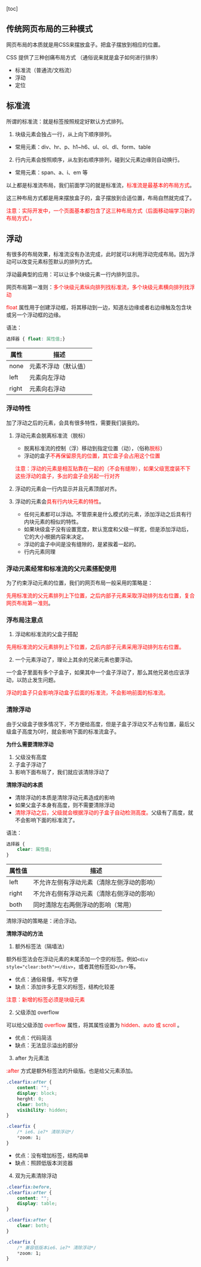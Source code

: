 [toc]

## 传统网页布局的三种模式

网页布局的本质就是用CSS来摆放盒子。把盒子摆放到相应的位置。

CSS 提供了三种创痛布局方式 （通俗说来就是盒子如何进行排序）

- 标准流（普通流/文档流）
- 浮动
- 定位



## 标准流

所谓的标准流：就是标签按照规定好默认方式排列。

1. 块级元素会独占一行，从上向下顺序排列。

- 常用元素：div、hr、p、h1~h6、ul、ol、dl、form、table

2. 行内元素会按照顺序，从左到右顺序排列，碰到父元素边缘则自动换行。

- 常用元素：span、a、i、em 等

以上都是标准流布局，我们前面学习的就是标准流，<span style="color:red;">标准流是最基本的布局方式</span>。

这三种布局方式都是用来摆放盒子的，盒子摆放到合适位置，布局自然就完成了。

<span style="color:red;">注意：实际开发中，一个页面基本都包含了这三种布局方式（后面移动端学习新的布局方式）。</span>



## 浮动

有很多的布局效果，标准流没有办法完成，此时就可以利用浮动完成布局。因为浮动可以改变元素标签默认的排列方式。

浮动最典型的应用：可以让多个块级元素一行内排列显示。

网页布局第一准则：<span style="color:red;">多个块级元素纵向排列找标准流，多个块级元素横向排列找浮动</span>

<span style="color:red;">float</span> 属性用于创建浮动框，将其移动到一边，知道左边缘或者右边缘触及包含块或另一个浮动框的边缘。

语法：

```css
选择器 { float: 属性值;}
```

| 属性  | 描述                 |
| ----- | -------------------- |
| none  | 元素不浮动（默认值） |
| left  | 元素向左浮动         |
| right | 元素向右浮动         |

### 浮动特性

加了浮动之后的元素，会具有很多特性，需要我们装我的。

1. 浮动元素会脱离标准流（脱标）

   - 脱离标准流的控制（浮）移动到指定位置（动），（俗称<span style="color:red;">脱标</span>）
   - 浮动的盒子<span style="color:red;">不再保留原先的位置，其它盒子会占用这个位置</span>

   <span style="color:red;">注意：浮动的元素是相互贴靠在一起的（不会有缝隙），如果父级宽度装不下这些浮动的盒子，多出的盒子会另起一行对齐</span>

2. 浮动的元素会一行内显示并且元素顶部对齐。

3. 浮动的元素会<span style="color:red;">具有行内块元素的特性</span>。

   - 任何元素都可以浮动。不管原来是什么模式的元素，添加浮动之后具有行内块元素的相似的特性。
   - 如果块级盒子没有设置宽度，默认宽度和父级一样宽，但是添加浮动后，它的大小根据内容来决定。
   - 浮动的盒子中间是没有缝隙的，是紧挨着一起的。
   - 行内元素同理

### 浮动元素经常和标准流的父元素搭配使用

为了约束浮动元素的位置，我们的网页布局一般采用的策略是：

<span style="color:red;">先用标准流的父元素排列上下位置，之后内部子元素采取浮动排列左右位置，复合网页布局第一准则</span>。

### 浮布局注意点

1. 浮动和标准流的父盒子搭配

<span style="color:red;">先用标准流的父元素排列上下位置，之后内部子元素采用浮动排列左右位置。</span>

2. 一个元素浮动了，理论上其余的兄弟元素也要浮动。

一个盒子里面有多个子盒子，如果其中一个盒子浮动了，那么其他兄弟也应该浮动，以防止发生问题。

<span style="color:red;">浮动的盒子只会影响浮动盒子后面的标准流，不会影响前面的标准流。</span>

### 清除浮动

 由于父级盒子很多情况下，不方便给高度，但是子盒子浮动又不占有位置，最后父级盒子高度为0时，就会影响下面的标准流盒子。

**为什么需要清除浮动**

1. 父级没有高度
2. 子盒子浮动了
3. 影响下面布局了，我们就应该清除浮动了

**清除浮动的本质**

- 清除浮动的本质是清除浮动元素造成的影响
- 如果父盒子本身有高度，则不需要清除浮动
- <span style="color:red;">清除浮动之后，父级就会根据浮动的子盒子自动检测高度。</span>父级有了高度，就不会影响下面的标准流了。

语法：

```css
选择器 {
	clear: 属性值;
}
```

| 属性值 | 描述                                       |
| ------ | ------------------------------------------ |
| left   | 不允许左侧有浮动元素（清除左侧浮动的影响） |
| right  | 不允许右侧有浮动元素（清除右侧浮动的影响） |
| both   | 同时清除左右两侧浮动的影响（常用）         |

清除浮动的策略是：闭合浮动。

**清除浮动的方法**

1. 额外标签法（隔墙法）

额外标签法会在浮动元素的末尾添加一个空的标签。例如`<div style="clear:both"></div>`，或者其他标签如`</br>`等。

- 优点：通俗易懂，书写方便
- 缺点：添加许多无意义的标签，结构化较差

<span style="color:red;">注意：新增的标签必须是块级元素</span>

2. 父级添加 overflow

可以给父级添加 <span style="color:red;">overflow</span> 属性，将其属性设置为 <span style="color:red;">hidden、auto 或 scroll </span>。

- 优点：代码简洁
- 缺点：无法显示溢出的部分

3. after 为元素法

<span style="color:red">:after</span> 方式是额外标签法的升级版。也是给父元素添加。

```css
.clearfix:after {
	content: "";
	display: block;
	herght: 0;
	clear: both;
	visibility: hidden;
}

.clearfix {
	/* ie6、ie7* 清除浮动*/
	*zoom: 1;
}
```

- 优点：没有增加标签，结构简单
- 缺点：照顾低版本浏览器

4. 双为元素清除浮动

```css
.clearfix:before,
.clearfix:after {
	content: "";
	display: table;
}

.clearfix:after {
	clear: both;
}

.clearfix {
	/* 兼容低版本ie6、ie7* 清除浮动*/
	*zoom: 1;
}
```



